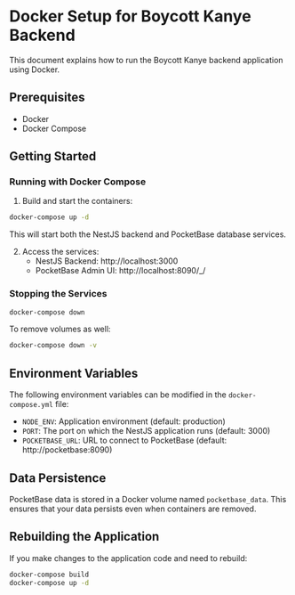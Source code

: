# Docker Setup for Boycott Kanye Backend

This document explains how to run the Boycott Kanye backend application using Docker.

## Prerequisites

- Docker
- Docker Compose

## Getting Started

### Running with Docker Compose

1. Build and start the containers:

```bash
docker-compose up -d
```

This will start both the NestJS backend and PocketBase database services.

2. Access the services:
   - NestJS Backend: http://localhost:3000
   - PocketBase Admin UI: http://localhost:8090/_/

### Stopping the Services

```bash
docker-compose down
```

To remove volumes as well:

```bash
docker-compose down -v
```

## Environment Variables

The following environment variables can be modified in the `docker-compose.yml` file:

- `NODE_ENV`: Application environment (default: production)
- `PORT`: The port on which the NestJS application runs (default: 3000)
- `POCKETBASE_URL`: URL to connect to PocketBase (default: http://pocketbase:8090)

## Data Persistence

PocketBase data is stored in a Docker volume named `pocketbase_data`. This ensures that your data persists even when containers are removed.

## Rebuilding the Application

If you make changes to the application code and need to rebuild:

```bash
docker-compose build
docker-compose up -d
``` 